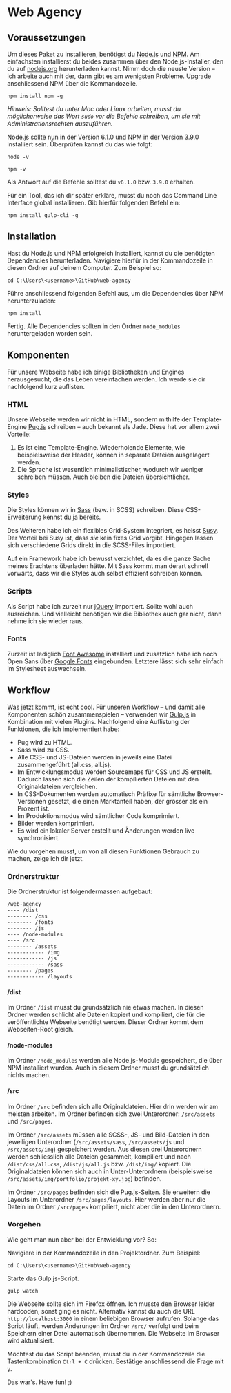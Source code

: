 # Web Agency

## Voraussetzungen
Um dieses Paket zu installieren, benötigst du [Node.js](https://nodejs.org/) und [NPM](https://www.npmjs.com/). Am einfachsten installierst du beides zusammen über den Node.js-Installer, den du auf [nodejs.org](https://nodejs.org/) herunterladen kannst. Nimm doch die neuste Version – ich arbeite auch mit der, dann gibt es am wenigsten Probleme. Upgrade anschliessend NPM über die Kommandozeile.

```
npm install npm -g
```

*Hinweis: Solltest du unter Mac oder Linux arbeiten, musst du möglicherweise das Wort `sudo` vor die Befehle schreiben, um sie mit Administrationsrechten auszuführen.*

Node.js sollte nun in der Version 6.1.0 und NPM in der Version 3.9.0 installiert sein. Überprüfen kannst du das wie folgt:

```
node -v
```

```
npm -v
```

Als Antwort auf die Befehle solltest du `v6.1.0` bzw. `3.9.0` erhalten.

Für ein Tool, das ich dir später erkläre, musst du noch das Command Line Interface global installieren. Gib hierfür folgenden Befehl ein:

```
npm install gulp-cli -g
```

## Installation
Hast du Node.js und NPM erfolgreich installiert, kannst du die benötigten Dependencies herunterladen. Navigiere hierfür in der Kommandozeile in diesen Ordner auf deinem Computer. Zum Beispiel so:

```
cd C:\Users\<username>\GitHub\web-agency
```

Führe anschliessend folgenden Befehl aus, um die Dependencies über NPM herunterzuladen:

```
npm install
```

Fertig. Alle Dependencies sollten in den Ordner `node_modules` heruntergeladen worden sein.

## Komponenten
Für unsere Webseite habe ich einige Bibliotheken und Engines herausgesucht, die das Leben vereinfachen werden. Ich werde sie dir nachfolgend kurz auflisten.

### HTML
Unsere Webseite werden wir nicht in HTML, sondern mithilfe der Template-Engine [Pug.js](http://jade-lang.com/) schreiben – auch bekannt als Jade. Diese hat vor allem zwei Vorteile:

1. Es ist eine Template-Engine. Wiederholende Elemente, wie beispielsweise der Header, können in separate Dateien ausgelagert werden.
2. Die Sprache ist wesentlich minimalistischer, wodurch wir weniger schreiben müssen. Auch bleiben die Dateien übersichtlicher.

### Styles
Die Styles können wir in [Sass](http://sass-lang.com/) (bzw. in SCSS) schreiben. Diese CSS-Erweiterung kennst du ja bereits.

Des Weiteren habe ich ein flexibles Grid-System integriert, es heisst [Susy](http://susy.oddbird.net/). Der Vorteil bei Susy ist, dass *sie* kein fixes Grid vorgibt. Hingegen lassen sich verschiedene Grids direkt in die SCSS-Files importiert.

Auf ein Framework habe ich bewusst verzichtet, da es die ganze Sache meines Erachtens überladen hätte. Mit Sass kommt man derart schnell vorwärts, dass wir die Styles auch selbst effizient schreiben können.

### Scripts
Als Script habe ich zurzeit nur [jQuery](https://jquery.com/) importiert. Sollte wohl auch ausreichen. Und vielleicht benötigen wir die Bibliothek auch gar nicht, dann nehme ich sie wieder raus.

### Fonts
Zurzeit ist lediglich [Font Awesome](http://fontawesome.io/) installiert und zusätzlich habe ich noch Open Sans über [Google Fonts](https://www.google.com/fonts) eingebunden. Letztere lässt sich sehr einfach im Stylesheet auswechseln.

## Workflow
Was jetzt kommt, ist echt cool. Für unseren Workflow – und damit alle Komponenten schön zusammenspielen – verwenden wir [Gulp.js](http://gulpjs.com/) in Kombination mit vielen Plugins. Nachfolgend eine Auflistung der Funktionen, die ich implementiert habe:

- Pug wird zu HTML.
- Sass wird zu CSS.
- Alle CSS- und JS-Dateien werden in jeweils eine Datei zusammengeführt (all.css, all.js).
- Im Entwicklungsmodus werden Sourcemaps für CSS und JS erstellt. Dadurch lassen sich die Zeilen der kompilierten Dateien mit den Originaldateien vergleichen.
- In CSS-Dokumenten werden automatisch Präfixe für sämtliche Browser-Versionen gesetzt, die einen Marktanteil haben, der grösser als ein Prozent ist.
- Im Produktionsmodus wird sämtlicher Code komprimiert.
- Bilder werden komprimiert.
- Es wird ein lokaler Server erstellt und Änderungen werden live synchronisiert.

Wie du vorgehen musst, um von all diesen Funktionen Gebrauch zu machen, zeige ich dir jetzt.

### Ordnerstruktur
Die Ordnerstruktur ist folgendermassen aufgebaut:

```
/web-agency
---- /dist
-------- /css
-------- /fonts
-------- /js
---- /node-modules
---- /src
-------- /assets
------------ /img
------------ /js
------------ /sass
-------- /pages
------------ /layouts
```

#### /dist
Im Ordner `/dist` musst du grundsätzlich nie etwas machen. In diesen Ordner werden schlicht alle Dateien kopiert und kompiliert, die für die veröffentlichte Webseite benötigt werden. Dieser Ordner kommt dem Webseiten-Root gleich.

#### /node-modules
Im Ordner `/node_modules` werden alle Node.js-Module gespeichert, die über NPM installiert wurden. Auch in diesem Ordner musst du grundsätzlich nichts machen.

#### /src
Im Ordner `/src` befinden sich alle Originaldateien. Hier drin werden wir am meisten arbeiten. Im Ordner befinden sich zwei Unterordner: `/src/assets` und `/src/pages`.

Im Ordner `/src/assets` müssen alle SCSS-, JS- und Bild-Dateien in den jeweiligen Unterordner (`/src/assets/sass`, `/src/assets/js` und `/src/assets/img`) gespeichert werden. Aus diesen drei Unterordnern werden schliesslich alle Dateien gesammelt, kompiliert und nach `/dist/css/all.css`, `/dist/js/all.js` bzw. `/dist/img/` kopiert. Die Originaldateien können sich auch in Unter-Unterordnern (beispielsweise `/src/assets/img/portfolio/projekt-xy.jpg`) befinden.

Im Ordner `/src/pages` befinden sich die Pug.js-Seiten. Sie erweitern die Layouts im Unterordner `/src/pages/layouts`. Hier werden aber nur die Datein im Ordner `/src/pages` kompiliert, nicht aber die in den Unterordnern.

### Vorgehen
Wie geht man nun aber bei der Entwicklung vor? So:

Navigiere in der Kommandozeile in den Projektordner. Zum Beispiel:

```
cd C:\Users\<username>\GitHub\web-agency
```

Starte das Gulp.js-Script.

```
gulp watch
```

Die Webseite sollte sich im Firefox öffnen. Ich musste den Browser leider hardcoden, sonst ging es nicht. Alternativ kannst du auch die URL `http://localhost:3000` in einem beliebigen Browser aufrufen. Solange das Script läuft, werden Änderungen im Ordner `/src/` verfolgt und beim Speichern einer Datei automatisch übernommen. Die Webseite im Browser wird aktualisiert.

Möchtest du das Script beenden, musst du in der Kommandozeile die Tastenkombination `Ctrl + C` drücken. Bestätige anschliessend die Frage mit `y`.

Das war's. Have fun! ;)
